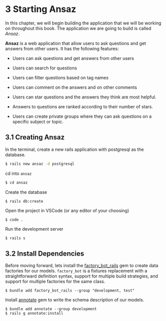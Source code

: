 # 3 Starting Ansaz

In this chapter, we will begin building the application that we will be working on throughout this book. The application we are going to build is called _Ansaz_.

**Ansaz** is a web application that allow users to ask questions and get answers from other users. It has the following features:

- Users can ask questions and get answers from other users

- Users can search for questions

- Users can filter questions based on tag names

- Users can comment on the answers and on other comments

- Users can star questions and the answers they think are most helpful.

- Answers to questions are ranked according to their number of stars.

- Users can create private groups where they can ask questions on a specific subject or topic.

## 3.1 Creating Ansaz

In the terminal, create a new rails application with postgresql as the database.

```bash
$ rails new ansaz -d postgresql
```

cd into `ansaz`

```bash
$ cd ansaz
```

Create the database

```bash
$ rails db:create
```

Open the project in VSCode (or any editor of your choosing)

```
$ code .
```

Run the development server

```
$ rails s
```

## 3.2 Install Dependencies

Before moving forward, lets install the [factory_bot_rails](https://github.com/thoughtbot/factory_bot_rails) gem to create data factories for our models. `factory_bot` is a fixtures replacement with a straightforward definition syntax, support for multiple build strategies, and support for multiple factories for the same class.

```
$ bundle add factory_bot_rails --group "development, test"
```

Install [annotate](https://github.com/ctran/annotate_models) gem to write the schema description of our models.

```
$ bundle add annotate --group development
$ rails g annotate:install
```
